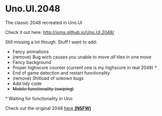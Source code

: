 Uno.UI.2048
===========

The classic 2048 recreated in Uno.UI

Check it out here: http://joms.github.io/Uno.UI.2048/

Still missing a lot though. Stuff I want to add:
- Fancy animations
- (remove) Bug wich causes you unable to move *all* tiles in one move
- Fancy background
- Proper highscore counter (current one is my highscore in real 2048) *
- End of game detection and restart functionality
- (remove) Shitload of unkown bugs
- Add tidy code
- ~~Mobile functionality (swiping)~~

\* Waiting for functionality in Uno

Check out the original 2048 [here **(NSFW)**](http://gabrielecirulli.github.io/2048/)
